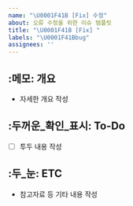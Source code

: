 ```yaml
---
name: "\U0001F41B [Fix] 수정"
about: 오류 수정을 위한 이슈 템플릿
title: "\U0001F41B [Fix] "
labels: "\U0001F41Bbug"
assignees: ''
---
```

## :메모: 개요
- 자세한 개요 작성
## :두꺼운_확인_표시: To-Do
- [ ] 투두 내용 작성
## :두_눈: ETC
- 참고자료 등 기타 내용 작성